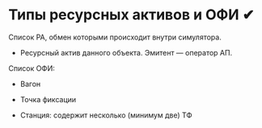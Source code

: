 # Типы ресурсных активов и ОФИ ✔

Список РА, обмен которыми происходит внутри симулятора.

* Ресурсный актив данного объекта. Эмитент — оператор АП.

Список ОФИ:

* Вагон

* Точка фиксации

* Станция: содержит несколько (минимум две) ТФ